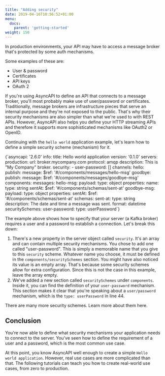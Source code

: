 ```yaml
---
title: "Adding security"
date: 2019-04-16T10:56:52+01:00
menu:
  docs:
    parent: 'getting-started'
weight: 150
---
```


In production environments, your API may have to access a message broker that's protected by some auth mechanisms. 

Some examples of these are:
* User & password
* Certificates
* API keys
* OAuth 2

If you're using AsyncAPI to define an API that connects to a message broker, you'll most probably make use of user/password or certificates. Traditionally, message brokers are infrastructure pieces that serve an internal purpose and they're not exposed to the public. That's why their security mechanisms are also simpler than what we're used to with REST APIs. However, AsyncAPI also helps you define your HTTP streaming APIs and therefore it supports more sophisticated mechanisms like OAuth2 or OpenID.

Continuing with the `hello world` application example, let's learn how to define a simple security scheme (mechanism) for it.

<CodeBlock highlightedLines={[10,11,42,43,44]}>
{`asyncapi: '2.6.0'
info:
  title: Hello world application
  version: '0.1.0'
servers:
  production:
    url: broker.mycompany.com
    protocol: amqp
    description: This is "My Company" broker.
    security:
      - user-password: []
channels:
  hello:
    publish:
      message:
        $ref: '#/components/messages/hello-msg'
  goodbye:
    publish:
      message:
        $ref: '#/components/messages/goodbye-msg'
components:
  messages:
    hello-msg:
      payload:
        type: object
        properties:
          name:
            type: string
          sentAt:
            $ref: '#/components/schemas/sent-at'
    goodbye-msg:
      payload:
        type: object
        properties:
          sentAt:
            $ref: '#/components/schemas/sent-at'
  schemas:
    sent-at:
      type: string
      description: The date and time a message was sent.
      format: datetime
  securitySchemes:
    user-password:
      type: userPassword`}
</CodeBlock>

The example above shows how to specify that your server (a Kafka broker) requires a user and a password to establish a connection. Let's break this down:

1. There's a new property in the server object called `security`. It's an array and can contain multiple security mechanisms. You chose to add one called "user-password". This is simply a memorable name that you give to this `security` scheme. Whatever name you choose, it must be defined in the `components/securitySchemes` section. You might have also noticed its value is an empty array. That's because some security schemes allow for extra configuration. Since this is not the case in this example, leave the array empty.
2. We've added a new section called `securitySchemes` under `components`. Inside it, you can find the definition of your `user-password` mechanism. This section makes it clear that you're speaking about a `user/password` mechanism, which is the `type: userPassword` in line 44.

<Remember title="Hint">

There are many more security schemes. Learn more about them <Link href="/docs/reference/specification/v2.5.0#securitySchemeObject" passHref><a className="text-teal-600 font-medium hover:underline cursor-pointer">here</a></Link>.

</Remember>

## Conclusion

You're now able to define what security mechanisms your application needs to connect to the server. You've seen how to define the requirement of a user and a password, which is the most common use case.

At this point, you know AsyncAPI well enough to create a simple `Hello world application`. However, real use cases are more complicated than that. The following tutorials can teach you how to create real-world use cases, from zero to production.
